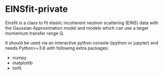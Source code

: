 # EINSfit-private
Einsfit is a class to fit elastic incoherent neutron scattering (EINS) data with the Gaussian Approximation model and models which can use a larger momentum transfer range Q.

It should be used via an interactive python console (ipython or jupyter) and needs Python>=3.6 with following extra packages:

  - numpy
  - matplotlib
  - lmfit
